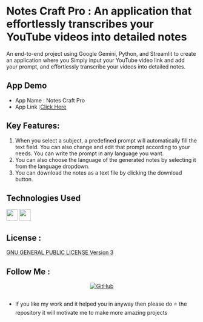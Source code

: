 # Notes Craft Pro : An application that effortlessly transcribes your YouTube videos into detailed notes

An end-to-end project using Google Gemini, Python, and Streamlit to create an application where you Simply input your YouTube video link and add your prompt, and effortlessly transcribe your videos into detailed notes.

## App Demo
* App Name : Notes Craft Pro
* App Link :[Click Here](https://notes-craft-pro.streamlit.app/)

## Key Features: 
1.	When you select a subject, a predefined prompt will automatically fill the text field. You can also change and edit that prompt according to your needs. You can write the prompt in any language you want.
2.	You can also choose the language of the generated notes by selecting it from the language dropdown.
3.	You can download the notes as a text file by clicking the download button.

## Technologies Used
<code><img height="30" src="https://github.com/HectorTa1989/Gemify-LLM-APP/blob/main/readme_resources/Google-Gemini.png"></code>
<code><img height="30" src="https://github.com/HectorTa1989/Gemify-LLM-APP/blob/main/readme_resources/Streamlit.png"></code>

## License :
[GNU GENERAL PUBLIC LICENSE Version 3](LICENSE)

## Follow Me :
<div align="center">
    <a href="https://github.com/HectorTa1989" target="_blank"><img src="https://img.shields.io/badge/-GitHub-black?style=flat-square&logo=github&colorB=555" alt="GitHub"></a>
</div>


## 
- If you like my work and it helped you in anyway then please do ⭐ the repository it will motivate me to make more amazing projects
